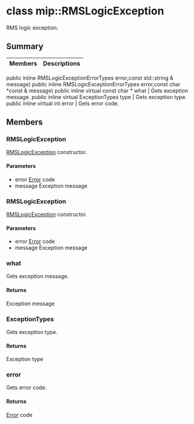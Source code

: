 # class mip::RMSLogicException 
RMS logic exception.
## Summary
 Members                        | Descriptions                                
--------------------------------|---------------------------------------------
public inline  RMSLogicExceptionErrorTypes error,const std::string & message)
public inline  RMSLogicExceptionErrorTypes error,const char *const & message)
public inline virtual const char * what | Gets exception message.
public inline virtual ExceptionTypes type | Gets exception type.
public inline virtual int error | Gets error code.
## Members
### RMSLogicException
[RMSLogicException](#classmip_1_1_r_m_s_logic_exception) constructor.
#### Parameters
* error [Error](#classmip_1_1_error) code 
* message Exception message
### RMSLogicException
[RMSLogicException](#classmip_1_1_r_m_s_logic_exception) constructor.
#### Parameters
* error [Error](#classmip_1_1_error) code 
* message Exception message
### what
Gets exception message.
#### Returns
Exception message
### ExceptionTypes
Gets exception type.
#### Returns
Exception type
### error
Gets error code.
#### Returns
[Error](#classmip_1_1_error) code